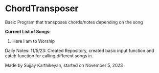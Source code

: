 # ChordTransposer
Basic Program that transposes chords/notes depending on the song

**Current List of Songs:**
1. Here I am to Worship







Daily Notes:
11/5/23: Created Repository, created basic input function and catch function for calling different songs in.

Made by Sujjay Karthikeyan, started on November 5, 2023

